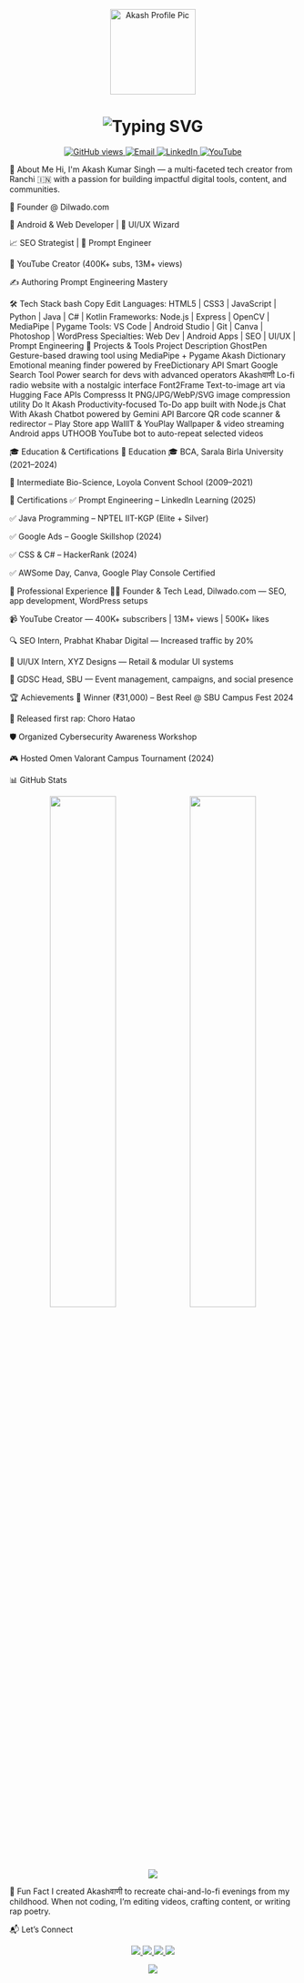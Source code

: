 <!-- 🖼️ Header Image --> <p align="center"> <img src="https://avatars.githubusercontent.com/u/186732216?v=4" width="150" alt="Akash Profile Pic" /> </p> <h1 align="center"> <img src="https://readme-typing-svg.demolab.com?font=Fira+Code&size=28&pause=1000&center=true&vCenter=true&width=600&lines=Hey+I'm+Akash+Kumar+Singh!;Founder+%40+Dilwado.com+%7C+400K%2B+Subs+%7C+SEO+Ninja;Web+%2F+Android+Dev+%7C+Prompt+Engineer+%7C+Dev+Mentor" alt="Typing SVG"> </h1> <p align="center"> <a href="https://github.com/meakshu"> <img src="https://komarev.com/ghpvc/?username=meakshu&label=Profile+Views&color=brightgreen&style=flat-square" alt="GitHub views" /> </a> <a href="mailto:meakash22dotin@gmail.com"> <img src="https://img.shields.io/badge/Email-meakash22dotin@gmail.com-red?style=flat-square&logo=gmail" alt="Email" /> </a> <a href="https://linkedin.com/in/your-link"> <img src="https://img.shields.io/badge/LinkedIn-Akash_Kumar_Singh-blue?style=flat-square&logo=linkedin" alt="LinkedIn" /> </a> <a href="https://youtube.com/@yourchannel"> <img src="https://img.shields.io/badge/YouTube-TITU_VERSE-red?style=flat-square&logo=youtube" alt="YouTube" /> </a> </p>
🌟 About Me
Hi, I'm Akash Kumar Singh — a multi-faceted tech creator from Ranchi 🇮🇳 with a passion for building impactful digital tools, content, and communities.

🚀 Founder @ Dilwado.com

📱 Android & Web Developer | 🎨 UI/UX Wizard

📈 SEO Strategist | 🧠 Prompt Engineer

🎥 YouTube Creator (400K+ subs, 13M+ views)

✍️ Authoring Prompt Engineering Mastery

🛠️ Tech Stack
bash
Copy
Edit
Languages:     HTML5 | CSS3 | JavaScript | Python | Java | C# | Kotlin
Frameworks:    Node.js | Express | OpenCV | MediaPipe | Pygame
Tools:         VS Code | Android Studio | Git | Canva | Photoshop | WordPress
Specialties:   Web Dev | Android Apps | SEO | UI/UX | Prompt Engineering
🚀 Projects & Tools
Project	Description
GhostPen	Gesture-based drawing tool using MediaPipe + Pygame
Akash Dictionary	Emotional meaning finder powered by FreeDictionary API
Smart Google Search Tool	Power search for devs with advanced operators
Akashवाणी	Lo-fi radio website with a nostalgic interface
Font2Frame	Text-to-image art via Hugging Face APIs
Compresss It	PNG/JPG/WebP/SVG image compression utility
Do It Akash	Productivity-focused To-Do app built with Node.js
Chat With Akash	Chatbot powered by Gemini API
Barcore	QR code scanner & redirector – Play Store app
WallIT & YouPlay	Wallpaper & video streaming Android apps
UTHOOB	YouTube bot to auto-repeat selected videos

🎓 Education & Certifications
📘 Education
🎓 BCA, Sarala Birla University (2021–2024)

🧬 Intermediate Bio-Science, Loyola Convent School (2009–2021)

🧾 Certifications
✅ Prompt Engineering – LinkedIn Learning (2025)

✅ Java Programming – NPTEL IIT-KGP (Elite + Silver)

✅ Google Ads – Google Skillshop (2024)

✅ CSS & C# – HackerRank (2024)

✅ AWSome Day, Canva, Google Play Console Certified

💼 Professional Experience
👨‍💻 Founder & Tech Lead, Dilwado.com — SEO, app development, WordPress setups

📹 YouTube Creator — 400K+ subscribers | 13M+ views | 500K+ likes

🔍 SEO Intern, Prabhat Khabar Digital — Increased traffic by 20%

🎨 UI/UX Intern, XYZ Designs — Retail & modular UI systems

📢 GDSC Head, SBU — Event management, campaigns, and social presence

🏆 Achievements
🏅 Winner (₹31,000) – Best Reel @ SBU Campus Fest 2024

🎤 Released first rap: Choro Hatao

🛡️ Organized Cybersecurity Awareness Workshop

🎮 Hosted Omen Valorant Campus Tournament (2024)

📊 GitHub Stats
<p align="center"> <img src="https://github-readme-stats.vercel.app/api?username=meakshu&show_icons=true&theme=radical" width="48%" /> <img src="https://streak-stats.demolab.com?user=meakshu&theme=radical" width="48%" /> </p> <p align="center"> <img src="https://github-profile-summary-cards.vercel.app/api/cards/profile-details?username=meakshu&theme=github_dark" /> </p>
💬 Fun Fact
I created Akashवाणी to recreate chai-and-lo-fi evenings from my childhood.
When not coding, I’m editing videos, crafting content, or writing rap poetry.

📬 Let’s Connect
<p align="center"> <a href="mailto:meakash22dotin@gmail.com"> <img src="https://img.shields.io/badge/Email-meakash22dotin@gmail.com-red?style=for-the-badge&logo=gmail" /> </a> <a href="https://linkedin.com/in/your-link"> <img src="https://img.shields.io/badge/LinkedIn-Akash-blue?style=for-the-badge&logo=linkedin" /> </a> <a href="https://github.com/meakshu"> <img src="https://img.shields.io/badge/GitHub-meakshu-black?style=for-the-badge&logo=github" /> </a> <a href="https://youtube.com/@yourchannel"> <img src="https://img.shields.io/badge/YouTube-TITU_VERSE-red?style=for-the-badge&logo=youtube" /> </a> </p> <p align="center"> <img src="https://capsule-render.vercel.app/api?type=waving&color=gradient&height=120&section=footer"/> </p>

